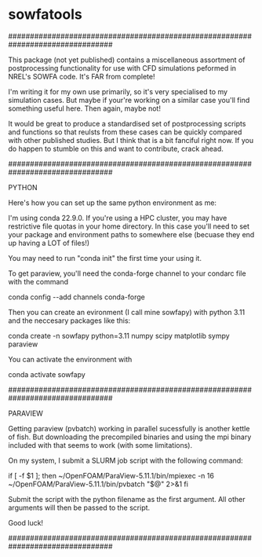 # sowfatools

################################################################################

This package (not yet published) contains a miscellaneous assortment of
postprocessing functionality for use with CFD simulations peformed in NREL's
SOWFA code. It's FAR from complete!

I'm writing it for my own use primarily, so it's very specialised to my
simulation cases. But maybe if your're working on a similar case you'll find
something useful here. Then again, maybe not!

It would be great to produce a standardised set of postprocessing scripts and
functions so that reulsts from these cases can be quickly compared with other
published studies. But I think that is a bit fanciful right now. If you do
happen to stumble on this and want to contribute, crack ahead.

################################################################################

PYTHON

Here's how you can set up the same python environment as me:

I'm using conda 22.9.0. If you're using a HPC cluster, you may have restrictive
file quotas in your home directory. In this case you'll need to set your package
and environment paths to somewhere else (becuase they end up having a LOT of
files!)

You may need to run "conda init" the first time your using it.

To get paraview, you'll need the conda-forge channel to your condarc file with
the command

conda config --add channels conda-forge

Then you can create an evironment (I call mine sowfapy) with python 3.11 and
the neccesary packages like this:

conda create -n sowfapy python=3.11 numpy scipy matplotlib sympy paraview

You can activate the environment with

conda activate sowfapy

################################################################################

PARAVIEW

Getting paraview (pvbatch) working in parallel sucessfully is another kettle of
fish. But downloading the precompiled binaries and using the mpi binary
included with that seems to work (with some limitations).

On my system, I submit a SLURM job script with the following command:

if [ -f $1 ]; then
    ~/OpenFOAM/ParaView-5.11.1/bin/mpiexec -n 16 ~/OpenFOAM/ParaView-5.11.1/bin/pvbatch "$@" 2>&1
fi

Submit the script with the python filename as the first argument. All other
arguments will then be passed to the script.

Good luck!

################################################################################
